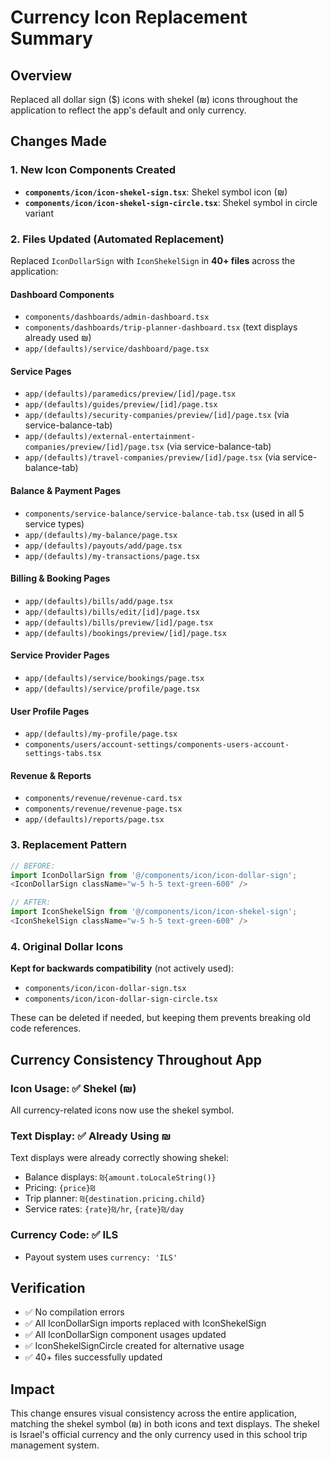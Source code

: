 # Currency Icon Replacement Summary

## Overview

Replaced all dollar sign ($) icons with shekel (₪) icons throughout the application to reflect the app's default and only currency.

## Changes Made

### 1. New Icon Components Created

- **`components/icon/icon-shekel-sign.tsx`**: Shekel symbol icon (₪)
- **`components/icon/icon-shekel-sign-circle.tsx`**: Shekel symbol in circle variant

### 2. Files Updated (Automated Replacement)

Replaced `IconDollarSign` with `IconShekelSign` in **40+ files** across the application:

#### Dashboard Components

- `components/dashboards/admin-dashboard.tsx`
- `components/dashboards/trip-planner-dashboard.tsx` (text displays already used ₪)
- `app/(defaults)/service/dashboard/page.tsx`

#### Service Pages

- `app/(defaults)/paramedics/preview/[id]/page.tsx`
- `app/(defaults)/guides/preview/[id]/page.tsx`
- `app/(defaults)/security-companies/preview/[id]/page.tsx` (via service-balance-tab)
- `app/(defaults)/external-entertainment-companies/preview/[id]/page.tsx` (via service-balance-tab)
- `app/(defaults)/travel-companies/preview/[id]/page.tsx` (via service-balance-tab)

#### Balance & Payment Pages

- `components/service-balance/service-balance-tab.tsx` (used in all 5 service types)
- `app/(defaults)/my-balance/page.tsx`
- `app/(defaults)/payouts/add/page.tsx`
- `app/(defaults)/my-transactions/page.tsx`

#### Billing & Booking Pages

- `app/(defaults)/bills/add/page.tsx`
- `app/(defaults)/bills/edit/[id]/page.tsx`
- `app/(defaults)/bills/preview/[id]/page.tsx`
- `app/(defaults)/bookings/preview/[id]/page.tsx`

#### Service Provider Pages

- `app/(defaults)/service/bookings/page.tsx`
- `app/(defaults)/service/profile/page.tsx`

#### User Profile Pages

- `app/(defaults)/my-profile/page.tsx`
- `components/users/account-settings/components-users-account-settings-tabs.tsx`

#### Revenue & Reports

- `components/revenue/revenue-card.tsx`
- `components/revenue/revenue-page.tsx`
- `app/(defaults)/reports/page.tsx`

### 3. Replacement Pattern

```typescript
// BEFORE:
import IconDollarSign from '@/components/icon/icon-dollar-sign';
<IconDollarSign className="w-5 h-5 text-green-600" />

// AFTER:
import IconShekelSign from '@/components/icon/icon-shekel-sign';
<IconShekelSign className="w-5 h-5 text-green-600" />
```

### 4. Original Dollar Icons

**Kept for backwards compatibility** (not actively used):

- `components/icon/icon-dollar-sign.tsx`
- `components/icon/icon-dollar-sign-circle.tsx`

These can be deleted if needed, but keeping them prevents breaking old code references.

## Currency Consistency Throughout App

### Icon Usage: ✅ Shekel (₪)

All currency-related icons now use the shekel symbol.

### Text Display: ✅ Already Using ₪

Text displays were already correctly showing shekel:

- Balance displays: `₪{amount.toLocaleString()}`
- Pricing: `{price}₪`
- Trip planner: `₪{destination.pricing.child}`
- Service rates: `{rate}₪/hr`, `{rate}₪/day`

### Currency Code: ✅ ILS

- Payout system uses `currency: 'ILS'`

## Verification

- ✅ No compilation errors
- ✅ All IconDollarSign imports replaced with IconShekelSign
- ✅ All IconDollarSign component usages updated
- ✅ IconShekelSignCircle created for alternative usage
- ✅ 40+ files successfully updated

## Impact

This change ensures visual consistency across the entire application, matching the shekel symbol (₪) in both icons and text displays. The shekel is Israel's official currency and the only currency used in this school trip management system.

